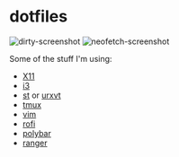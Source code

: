 # dotfiles
![dirty-screenshot](https://i.imgur.com/kgMntuph.png)
![neofetch-screenshot](https://i.imgur.com/AlaNPceh.png)

Some of the stuff I'm using: 
- [X11](https://github.com/seesleestak/dotfiles/blob/master/X11) 
- [i3](https://github.com/seesleestak/dotfiles/blob/master/i3/.config/i3/config) 
- [st](https://github.com/seesleestak/st) or [urxvt](https://github.com/seesleestak/dotfiles/blob/master/X11/.Xresources)
- [tmux](https://github.com/seesleestak/dotfiles/blob/master/tmux/.tmux.conf) 
- [vim](https://github.com/seesleestak/dotfiles/tree/master/vim/.vim) 
- [rofi](https://github.com/seesleestak/dotfiles/blob/master/rofi/.config/rofi/config) 
- [polybar](https://github.com/seesleestak/dotfiles/blob/master/polybar/.config/polybar/config) 
- [ranger](https://github.com/seesleestak/dotfiles/blob/master/ranger/.config/ranger/rc.conf) 
